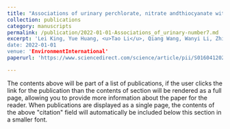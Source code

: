 ```yaml
---
title: "Associations of urinary perchlorate, nitrate andthiocyanate with central sensitivity to thyroid hormones: A US population-based cross-sectional study."
collection: publications
category: manuscripts
permalink: /publication/2022-01-01-Associations_of_urinary-number7.md
excerpt: 'Lei King, Yue Huang, <u>Tao Li</u>, Qiang Wang, Wanyi Li, Zhilei Shan, Jiawei Yin, Liangkai Chen, Pei Wang, Changchang Dun, Litao Zhuang, Xiaolin Peng, Liegang Liu
date: 2022-01-01
venue: 'EnvironmentInternational'
paperurl: 'https://www.sciencedirect.com/science/article/pii/S0160412022001751'

---
```


The contents above will be part of a list of publications, if the user clicks the link for the publication than the contents of section will be rendered as a full page, allowing you to provide more information about the paper for the reader. When publications are displayed as a single page, the contents of the above "citation" field will automatically be included below this section in a smaller font.